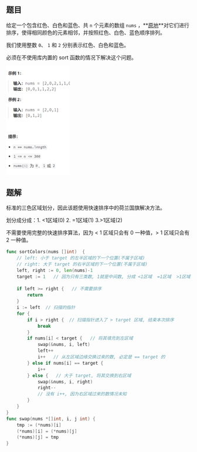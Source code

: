 ## 题目

给定一个包含红色、白色和蓝色、共 `n` 个元素的数组 `nums` ，**[原地](https://baike.baidu.com/item/原地算法)**对它们进行排序，使得相同颜色的元素相邻，并按照红色、白色、蓝色顺序排列。

我们使用整数 `0`、 `1` 和 `2` 分别表示红色、白色和蓝色。

必须在不使用库内置的 sort 函数的情况下解决这个问题。

<img src="23-75.颜色分类.assets/image-20240306222027094.png" alt="image-20240306222027094" style="zoom:50%;" />

## 题解

标准的三色区域划分，因此该题使用快速排序中的荷兰国旗解决方法。

划分成分成：1. <1区域(0)    2. =1区域(1)      3.>1区域(2)

不需要使用完整的快速排序算法，因为 < 1 区域只会有 0 一种值，> 1 区域只会有 2 一种值。

```go
func sortColors(nums []int)  {
    // left: 小于 target 的左半区域的下一个位置(不属于区域)
    // right: 大于 target 的右半区域的下一个位置(不属于区域)
    left, right := 0, len(nums)-1 
    target := 1   // 因为只有三类数, 1就是中间数, 分成 <1区域  =1区域  >1区域

    if left >= right {   // 不需要排序
        return
    }
    i := left  // 扫描的指针
    for {
        if i > right {  // 扫描指针进入了 > target 区域, 结束本次排序
            break
        }
        if nums[i] < target {   // 将其填充到左区域
            swap(&nums, i, left)
            left++
            i++   // 从左区域边缘交换过来的数, 必定是 == target 的
        } else if nums[i] == target {
            i++
        } else {   // 大于 target, 将其交换到右区域
            swap(&nums, i, right)
            right--
            // 没有 i++, 因为右区域过来的数情况未知
        }
    }
}
func swap(nums *[]int, i, j int) {
    tmp := (*nums)[i]
    (*nums)[i] = (*nums)[j]
    (*nums)[j] = tmp
}
```

